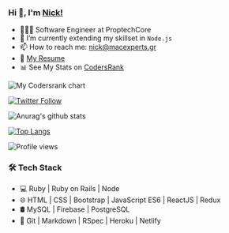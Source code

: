 

### Hi 👋, I'm [Nick!](https://nickharas.com)

- 👨🏽‍💻 Software Engineer at ProptechCore 
- 🌱 I’m currently extending my skillset in `Node.js`
- 📫 How to reach me: nick@macexperts.gr
- 📝 [My Resume](http://nickharas.com/Nick_Haralampopoulos_resume_0721.pdf)
- 📊 See My Stats on [CodersRank](https://profile.codersrank.io/user/macnick)

<img
  src="https://cr-ss-service.azurewebsites.net/api/ScreenShot?widget=summary&username=macnick&badges=3&show-avatar=false&branding=false&style=width:320px;--header-bg-color:%23000;--border-radius:3px;--badge-rank-font-size:0.5em;--badge-technology-font-size:0.5em;--badge-location-font-size:0.5em;--badge-icon-size:18px;--name-font-size:0.7em;--rank-font-size:0.7em;"
  alt="My Codersrank chart"
/>

[![Twitter Follow](https://img.shields.io/twitter/follow/macnick?label=Follow%20Nick%20on%20Twitter&style=social)](https://twitter.com/mac_experts)

![Anurag's github stats](https://github-readme-stats.vercel.app/api?username=macnick&show_icons=true&bg_color=#f22)

[![Top Langs](https://github-readme-stats.vercel.app/api/top-langs/?username=macnick)](https://github.com/macnick/github-readme-stats)


![Profile views](https://gpvc.arturio.dev/macnick)

### 🛠 Tech Stack

- 💻   Ruby | Ruby on Rails | Node
- 🌐   HTML | CSS | Bootstrap | JavaScript ES6 | ReactJS | Redux
- 🛢   MySQL | Firebase | PostgreSQL
- 🔧   Git | Markdown | RSpec | Heroku | Netlify
